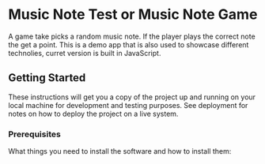 # Music Note Test or Music Note Game

A game take picks a random music note. If the
player plays the correct note the get a point. This is a demo app that is also used to showcase different technolies, curret version is built in JavaScript.

## Getting Started

These instructions will get you a copy of the project up and running on your local machine for development and testing purposes. See deployment for notes on how to deploy the project on a live system.

### Prerequisites

What things you need to install the software and how to install them:


